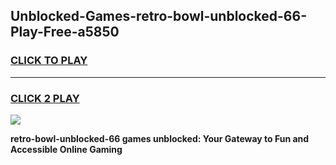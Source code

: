 
## Unblocked-Games-retro-bowl-unblocked-66-Play-Free-a5850
<h3>
<a href="https://premium76.site?title=retro-bowl-unblocked-66&ref=15A">CLICK TO PLAY</a></h3>
<hr>

<h3>
<a href="https://premium76.site?title=retro-bowl-unblocked-66&ref=15A">CLICK 2 PLAY</a>
  
</h3>

<a href="https://premium76.site?title=retro-bowl-unblocked-66&ref=15A"><img src="https://clearcache.store/games.png"></a>


**retro-bowl-unblocked-66 games unblocked: Your Gateway to Fun and Accessible Online Gaming**
